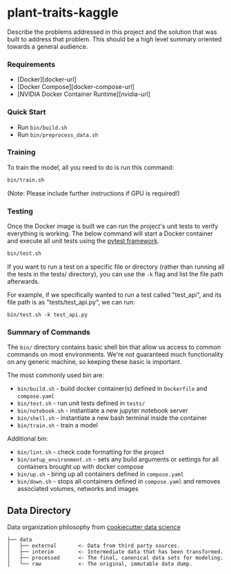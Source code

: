 # plant-traits-kaggle

Describe the problems addressed in this project and the solution that was built to address that
problem. This should be a high level summary oriented towards a general audience.



### Requirements

- [Docker][docker-url]
- [Docker Compose][docker-compose-url]
- [NVIDIA Docker Container Runtime][nvidia-url]

### Quick Start

- Run `bin/build.sh`
- Run `bin/preprocess_data.sh`


### Training

To train the model, all you need to do is run this command:

```sh
bin/train.sh
```

(Note: Please include further instructions if GPU is required!)

### Testing

Once the Docker image is built we can run the project's unit tests to verify everything is
working. The below command will start a Docker container and execute all unit tests using the
[pytest framework](https://docs.pytest.org/en/latest/).

```sh
bin/test.sh
```

If you want to run a test on a specific file or directory (rather than running all the tests in
the tests/ directory), you can use the `-k` flag and list the file path afterwards.

For example, if we specifically wanted to run a test called "test_api", and its file path is as
"tests/test_api.py", we can run:

```shell script
bin/test.sh -k test_api.py
```

### Summary of Commands

The `bin/` directory contains basic shell bin that allow us access to common commands on most
environments. We're not guaranteed much functionality on any generic machine, so keeping these
basic is important.

The most commonly used bin are:

- `bin/build.sh` - build docker container(s) defined in `Dockerfile` and `compose.yaml`
- `bin/test.sh` - run unit tests defined in `tests/`
- `bin/notebook.sh` - instantiate a new jupyter notebook server
- `bin/shell.sh` - instantiate a new bash terminal inside the container
- `bin/train.sh` - train a model

Additional bin:

- `bin/lint.sh` - check code formatting for the project
- `bin/setup_environment.sh` - sets any build arguments or settings for all containers brought up
  with docker compose
- `bin/up.sh` - bring up all containers defined in `compose.yaml`
- `bin/down.sh` - stops all containers defined in `compose.yaml` and removes associated
  volumes, networks and images

## Data Directory

Data organization philosophy from [cookiecutter data
science](https://github.com/drivendata/cookiecutter-data-science)

```
├── data
│   ├── external       <- Data from third party sources.
│   ├── interim        <- Intermediate data that has been transformed.
│   ├── processed      <- The final, canonical data sets for modeling.
│   └── raw            <- The original, immutable data dump.
```
